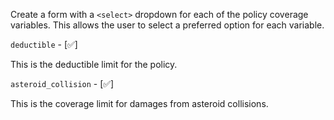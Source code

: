 Create a form with a `<select>` dropdown for each of the policy coverage variables. This allows the user to select a preferred option for each variable.

`deductible` - [✅]

This is the deductible limit for the policy.

`asteroid_collision` - [✅]

This is the coverage limit for damages from asteroid collisions.
